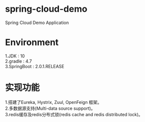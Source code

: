 # spring-cloud-demo
 Spring Cloud Demo Application

# Environment
 1.JDK         : 10 <br>
 2.gradle      : 4.7 <br>
 3.SpringBoot  : 2.0.1.RELEASE

# 实现功能
 1.搭建了Eureka, Hystrix, Zuul, OpenFeign 框架。 <br>
 2.多数据源支持(Multi-data source support)。 <br>
 3.redis缓存及redis分布式锁(redis cache and redis distributed lock)。 <br>
